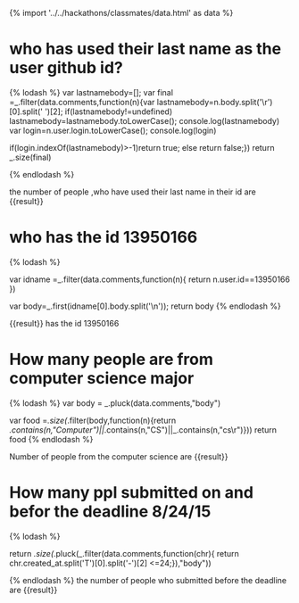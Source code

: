 {% import '../../hackathons/classmates/data.html' as data %}


# who has used their last name as the user github id?


{% lodash %}
var lastnamebody=[];
var final =_.filter(data.comments,function(n){var lastnamebody=n.body.split('\r')[0].split(' ')[2];
if(lastnamebody!=undefined)
lastnamebody=lastnamebody.toLowerCase();
console.log(lastnamebody)
var login=n.user.login.toLowerCase();
console.log(login)

if(login.indexOf(lastnamebody)>-1)return true;
else
return false;})
return _.size(final)
 
{% endlodash %}

the number of people ,who have used their last name in their id are {{result}}

# who has the id 13950166


{% lodash %}

var idname =_.filter(data.comments,function(n){
return n.user.id==13950166
})


var body=_.first(idname[0].body.split('\n'));
return body
{% endlodash %}

{{result}} has the id 13950166
# How many people are from  computer science major

{% lodash %}
var body = _.pluck(data.comments,"body")
 
 var food =_.size(_.filter(body,function(n){return _.contains(n,"Computer")||_.contains(n,"CS")||_.contains(n,"cs\r")}))
return food
{% endlodash %}

Number of people from the computer science are {{result}}
# How many ppl submitted on and befor the deadline 8/24/15

{% lodash %}

return _.size(_.pluck(_.filter(data.comments,function(chr){
                            return chr.created_at.split('T')[0].split('-')[2] <=24;}),"body"))

{% endlodash %}
the number of people who submitted before the deadline are  {{result}}

